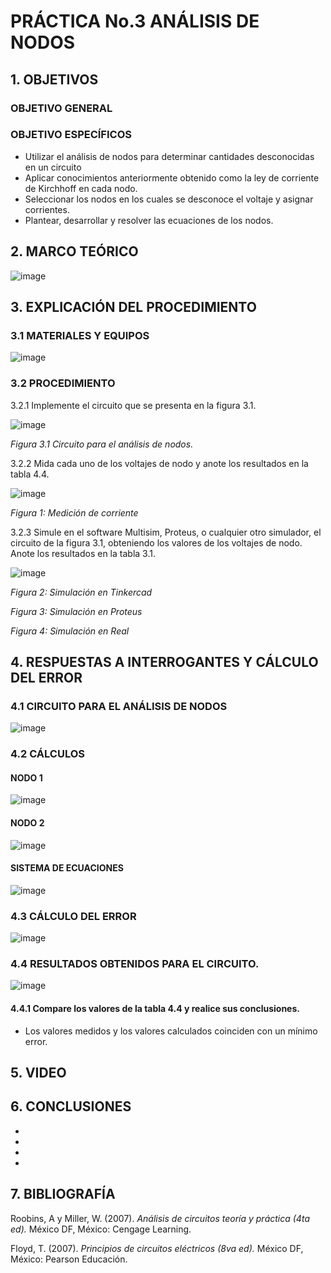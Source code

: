 #  PRÁCTICA No.3 ANÁLISIS DE NODOS
## 1. OBJETIVOS
### OBJETIVO GENERAL

### OBJETIVO ESPECÍFICOS
- Utilizar el análisis de nodos para determinar cantidades desconocidas en un circuito 
- Aplicar conocimientos anteriormente obtenido como la ley de corriente de Kirchhoff en cada nodo.
- Seleccionar los nodos en los cuales se desconoce el voltaje y asignar corrientes.
- Plantear, desarrollar y resolver las ecuaciones de los nodos.
## 2. MARCO TEÓRICO
![image](https://user-images.githubusercontent.com/84431598/122664476-3d95db80-d167-11eb-9b55-50bc3f3d9fde.png)

## 3. EXPLICACIÓN DEL PROCEDIMIENTO

### 3.1 MATERIALES Y EQUIPOS

![image](https://user-images.githubusercontent.com/84431598/122623485-db06e780-d061-11eb-9739-a0915211894b.png)

### 3.2 PROCEDIMIENTO

3.2.1 Implemente el circuito que se presenta en la figura 3.1.

![image](https://user-images.githubusercontent.com/84425276/122846954-8b782400-d2cc-11eb-89db-341235f9c934.png)

   *Figura 3.1 Circuito para el análisis de nodos.*

3.2.2 Mida cada uno de los voltajes de nodo y anote los resultados en la tabla 4.4.

![image](https://user-images.githubusercontent.com/84431598/122776715-f72ca380-d270-11eb-9b2d-61c96d11108a.png)

   *Figura 1: Medición de corriente*

3.2.3 Simule en el software Multisim, Proteus, o cualquier otro simulador, el circuito de la figura 3.1, obteniendo los valores de los voltajes de nodo. Anote los resultados en la tabla 3.1.

![image](https://user-images.githubusercontent.com/84425276/122847437-50c2bb80-d2cd-11eb-9520-2a3ccd299e5f.png)

   *Figura 2: Simulación en Tinkercad*




   *Figura 3: Simulación en Proteus*



   *Figura 4: Simulación en Real*

## 4. RESPUESTAS  A INTERROGANTES Y CÁLCULO DEL ERROR

### 4.1  CIRCUITO PARA EL ANÁLISIS DE NODOS

![image](https://user-images.githubusercontent.com/84431598/122839494-bdce5500-d2bd-11eb-8a71-6181ab48cd99.png)

### 4.2 CÁLCULOS

#### NODO 1

![image](https://user-images.githubusercontent.com/84431598/122842117-4d760280-d2c2-11eb-9b3f-63d627759af4.png)

#### NODO 2

![image](https://user-images.githubusercontent.com/84431598/122842019-1c95cd80-d2c2-11eb-8dc9-b0ef284c3a17.png)

#### SISTEMA DE ECUACIONES

![image](https://user-images.githubusercontent.com/84431598/122842611-53b8ae80-d2c3-11eb-9ac3-492d9e1cf051.png)

### 4.3 CÁLCULO DEL ERROR

![image](https://user-images.githubusercontent.com/84425276/122846158-df820900-d2ca-11eb-9f67-0319b3faea7c.png)

### 4.4 RESULTADOS OBTENIDOS  PARA EL CIRCUITO.

![image](https://user-images.githubusercontent.com/84431598/122845342-22db7800-d2c9-11eb-8f8b-2bf9de5fad1c.png)
 
 #### 4.4.1 Compare los valores de la tabla 4.4 y realice sus conclusiones.
 
 - Los valores medidos y los valores calculados coinciden con un mínimo error.

## 5. VIDEO



## 6. CONCLUSIONES

-
-
-
-


## 7. BIBLIOGRAFÍA

Roobins, A y Miller, W. (2007). *Análisis de circuitos teoría y práctica (4ta ed).* México DF, México: Cengage Learning.

Floyd, T. (2007). *Principios de circuitos eléctricos (8va ed).* México DF, México: Pearson Educación.

